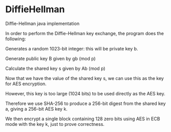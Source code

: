 DiffieHellman
=============

Diffie-Hellman java implementation


In order to perform the Diffie-Hellman key exchange, the program does the following:

Generates a random 1023-bit integer: this will be private key b.

Generate public key B given by gb (mod p)

Calculate the shared key s given by Ab (mod p)

Now that we have the value of the shared key s, we can use this as the key for AES encryption. 

However, this key is too large (1024 bits) to be used directly as the AES key.

Therefore we use SHA-256 to produce a 256-bit digest from the shared key a, giving a 256-bit AES key k. 

We then encrypt a single block containing 128 zero bits using AES in ECB mode with the key k, just to prove correctness.
